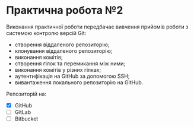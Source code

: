 # Практична робота №2

Виконання практичної роботи передбачає вивчення прийомів роботи з системою контролю версій Git:
* створення віддаленого репозиторію;
* клонування віддаленого репозиторію;
* виконання комітів;
* створення гілок та перемикання між ними;
* виконання комітів у різних гілках;
* аутентифікація на GitHub за допомогою SSH;
* вивантаження локального репозиторію на GitHub.

Репозиторій на:
- [x] GitHub
- [ ] GitLab
- [ ] Bitbucket
